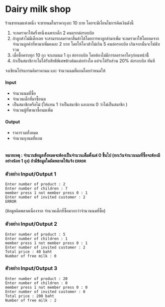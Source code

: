 # Dairy milk shop
ร้านขายนมแห่งหนึ่ง จะขายนมในราคาถุงละ 10 บาท โดยจะมีเงื่อนไขการคิดเงินดังนี้

1. จะลดราคาให้ครึ่งหนึ่งเฉพาะเด็ก 2 คนแรกต่อรอบบิล
2. ถ้าลูกค้าไม่มีเด็กเลย จะสามารถลดราคาสิ้นค้าได้โดยการหาลูกค้ามาเพิ่ม จะลดราคาให้โดยลดจาก จำนวนลูกค้าที่หามาเพิ่มคนละ 2 บาท โดยให้โควต้าไม่เกิน 5 คนต่อรอบบิล เกินจากนั้นจะไม่นับรวม
3. เมื่อซื้อครบทุก 10 ถุง จะแถมนม 1 ถุง ต่อรอบบิล โดยต้องไม่มีการลดราคาใดๆก่อนหน้านี้้
4. ถ้าเป็นสมาชิกจะไม่ได้รับสิทธิพิเศษข้างต้นเเต่อย่างใด แต่จะได้รับส่วน 20% ต่อรอบบิล ทันที

จงเขียนโปรแกรมคิดราคานม และ จำนวนนมที่แถมโดยกำหนดให้

#### Input
- จำนวนนมที่ซื้อ
- จำนวนเด็กที่มาซื้อนม
- เป็นสมาชิกหรือไม่ (ให้แทน 1 ว่าเป็นสมาชิก และแทน 0 ว่าไม่เป็นสมาชิก )
- จำนวนผู้ที่พามาซื้อนมเพิ่ม
#### Output
- ราคารวมทั้งหมด
- จำนวนถุงนมที่แถม
<br><br>
#### หมายเหตุ : จำนวนข้อมูลทั้งหมดจะต้องเป็นจำนวนเต็มตั้งแต่ 0 ขึ้นไป (ยกเว้นจำนวนนมที่ซื้อจะต้องมีอย่างน้อย 1 ถุง) ถ้ามีข้อมูลใดผิดพลาดให้แจ้ง `ERROR`

### ตัวอย่าง Input/Output 1

```
Enter number of product : 2
Enter number of children : 7
member press 1 not member press 0 : 1
Enter number of invited customer : 2
ERROR
```
(ข้อมูลผิดพลาดเนื่องจาก จำนวนเด็กที่ซื้อมากกว่าจำนวนนมที่ซื้อ)
### ตัวอย่าง Input/Output 2
```
Enter number of product : 5
Enter number of children : 1
member press 1 not member press 0 : 1
Enter number of invited customer : 2
Total price : 40 baht
Number of free milk : 0
```
### ตัวอย่าง Input/Output 3
```
Enter number of product : 20
Enter number of children : 0
member press 1 not member press 0 : 0
Enter number of invited customer : 0
Total price : 200 baht
Number of free milk : 2
```
